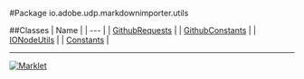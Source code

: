 #Package io.adobe.udp.markdownimporter.utils

##Classes
| Name |
| --- |
| [GithubRequests](GithubRequests.md) |
| [GithubConstants](GithubConstants.md) |
| [IONodeUtils](IONodeUtils.md) |
| [Constants](Constants.md) |

---

[![Marklet](https://img.shields.io/badge/Generated%20by-Marklet-green.svg)](https://github.com/Faylixe/marklet)